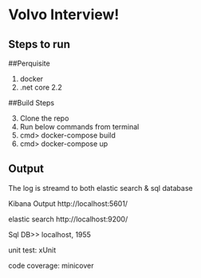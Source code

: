 # Volvo Interview!

## Steps to run
##Perquisite
1. docker 
2. .net core 2.2

##Build Steps

3. Clone the repo
4. Run below commands from terminal
5. cmd> docker-compose build
6. cmd> docker-compose up

## Output

The log is streamd to both elastic search & sql database

Kibana Output http://localhost:5601/

elastic search http://localhost:9200/

Sql DB>> localhost, 1955

unit test: xUnit

code coverage: minicover
